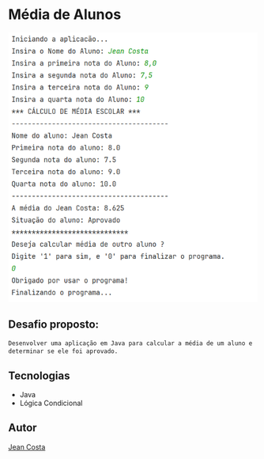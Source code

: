 # Média de Alunos

![](./img/print.png)

## Desafio proposto: 
    Desenvolver uma aplicação em Java para calcular a média de um aluno e determinar se ele foi aprovado.


## Tecnologias
* Java
* Lógica Condicional

## Autor
[Jean Costa](<https://www.linkedin.com/in/jean090504/>)
